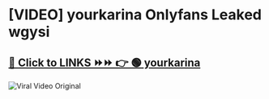 
 # [VIDEO] yourkarina Onlyfans Leaked wgysi

## <h2><a href="https://clipsfans.com/yourkarina&ref=git">🔗 Click to LINKS ⏩⏩ 👉 🟢 yourkarina </a></h2>

<a href="https://clipsfans.com/yourkarina&ref=git" rel="nofollow" data-target="animated-image.originalLink"><img src="https://i.ibb.co.com/xMMVF88/686577567.gif" alt="Viral Video Original" style="max-width: 100%; display: inline-block;" data-target="animated-image.originalImage"></a>

